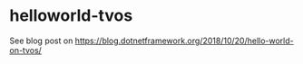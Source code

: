 # helloworld-tvos

See blog post on https://blog.dotnetframework.org/2018/10/20/hello-world-on-tvos/
